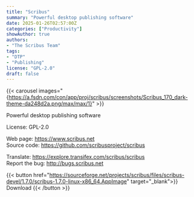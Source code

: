 ```yaml
---
title: "Scribus"
summary: "Powerful desktop publishing software"
date: 2025-01-26T02:57:00Z
categories: ["Productivity"]
showAuthor: true
authors:
- "The Scribus Team"
tags: 
- "DTP"
- "Publishing"
license: "GPL-2.0"
draft: false
---
```


{{< carousel images="{https://a.fsdn.com/con/app/proj/scribus/screenshots/Scribus_170_dark-theme-da248d2a.png/max/max/1}" >}}

Powerful desktop publishing software

License: GPL-2.0

Web page: <https://www.scribus.net>  
Source code: <https://github.com/scribusproject/scribus>

Translate: <https://explore.transifex.com/scribus/scribus>  
Report the bug: <http://bugs.scribus.net>  

{{< button href="https://sourceforge.net/projects/scribus/files/scribus-devel/1.7.0/scribus-1.7.0-linux-x86_64.AppImage" target="_blank">}}
Download
{{< /button >}}